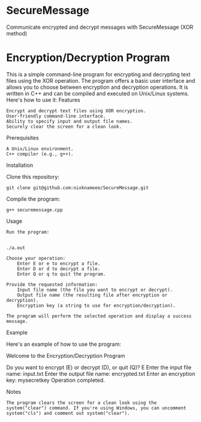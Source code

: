 # SecureMessage
Communicate encrypted and decrypt messages with SecureMessage (XOR method)


# Encryption/Decryption Program

This is a simple command-line program for encrypting and decrypting text files using the XOR operation. The program offers a basic user interface and allows you to choose between encryption and decryption operations. It is written in C++ and can be compiled and executed on Unix/Linux systems. Here's how to use it:
Features

    Encrypt and decrypt text files using XOR encryption.
    User-friendly command-line interface.
    Ability to specify input and output file names.
    Securely clear the screen for a clean look.

Prerequisites

    A Unix/Linux environment.
    C++ compiler (e.g., g++).

Installation

Clone this repository:
            
    git clone git@github.com:nixknameee/SecureMessage.git




Compile the program:


    g++ securemessage.cpp

Usage

    Run the program:


    ./a.out

    Choose your operation:
        Enter E or e to encrypt a file.
        Enter D or d to decrypt a file.
        Enter Q or q to quit the program.

    Provide the requested information:
        Input file name (the file you want to encrypt or decrypt).
        Output file name (the resulting file after encryption or decryption).
        Encryption key (a string to use for encryption/decryption).

    The program will perform the selected operation and display a success message.

Example

Here's an example of how to use the program:


Welcome to the Encryption/Decryption Program

Do you want to encrypt (E) or decrypt (D), or quit (Q)? E
Enter the input file name: input.txt
Enter the output file name: encrypted.txt
Enter an encryption key: mysecretkey
Operation completed.

Notes

    The program clears the screen for a clean look using the system("clear") command. If you're using Windows, you can uncomment system("cls") and comment out system("clear").
